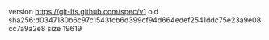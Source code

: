 version https://git-lfs.github.com/spec/v1
oid sha256:d0347180b6c97c1543fcb6d399cf94d664edef2541ddc75e23a9e08cc7a9a2e8
size 19619
